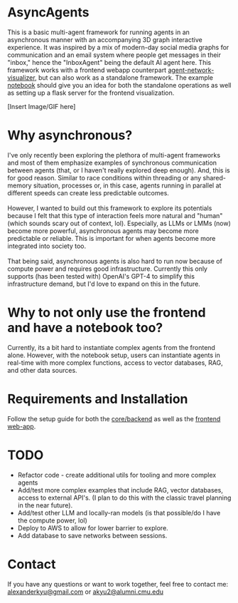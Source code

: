 # AsyncAgents

This is a basic multi-agent framework for running agents in an asynchronous manner with an accompanying 3D graph interactive experience. It was inspired by a mix of modern-day social media graphs for communication and an email system where people get messages in their "inbox," hence the "InboxAgent" being the default AI agent here. This framework works with a frontend webapp counterpart [agent-network-visualizer](https://github.com/awkyu/AsyncAgents/tree/main/agent-network-visualizer), but can also work as a standalone framework. The example [notebook](https://github.com/awkyu/AsyncAgents/blob/main/async_agents/examples/ExampleServerNotebook.ipynb) should give you an idea for both the standalone operations as well as setting up a flask server for the frontend visualization.

[Insert Image/GIF here]

# Why asynchronous?

I've only recently been exploring the plethora of multi-agent frameworks and most of them emphasize examples of synchronous communication between agents (that, or I haven't really explored deep enough). And, this is for good reason. Similar to race conditions within threading or any shared-memory situation, processes or, in this case, agents running in parallel at different speeds can create less predictable outcomes.\
\
However, I wanted to build out this framework to explore its potentials because I felt that this type of interaction feels more natural and "human" (which sounds scary out of context, lol). Especially, as LLMs or LMMs (now) become more powerful, asynchronous agents may become more predictable or reliable. This is important for when agents become more integrated into society too.\
\
That being said, asynchronous agents is also hard to run now because of compute power and requires good infrastructure. Currently this only supports (has been tested with) OpenAI's GPT-4 to simplify this infrastructure demand, but I'd love to expand on this in the future.

# Why to not only use the frontend and have a notebook too?

Currently, its a bit hard to instantiate complex agents from the frontend alone. However, with the notebook setup, users can instantiate agents in real-time with more complex functions, access to vector databases, RAG, and other data sources.

# Requirements and Installation

Follow the setup guide for both the [core/backend](https://github.com/awkyu/AsyncAgents/tree/main/async_agents) as well as the [frontend web-app](https://github.com/awkyu/AsyncAgents/tree/main/agent-network-visualizer).


# TODO
- Refactor code - create additional utils for tooling and more complex agents
- Add/test more complex examples that include RAG, vector databases, access to external API's. (I plan to do this with the classic travel planning in the near future).
- Add/test other LLM and locally-ran models (is that possible/do I have the compute power, lol)
- Deploy to AWS to allow for lower barrier to explore.
- Add database to save networks between sessions.

# Contact
If you have any questions or want to work together, feel free to contact me: alexanderkyu@gmail.com or akyu2@alumni.cmu.edu

